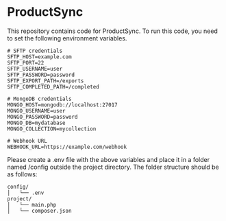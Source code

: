 
# ProductSync
This repository contains code for ProductSync. To run this code, you need to set the following environment variables.

```
# SFTP credentials
SFTP_HOST=example.com
SFTP_PORT=22
SFTP_USERNAME=user
SFTP_PASSWORD=password
SFTP_EXPORT_PATH=/exports
SFTP_COMPLETED_PATH=/completed

# MongoDB credentials
MONGO_HOST=mongodb://localhost:27017
MONGO_USERNAME=user
MONGO_PASSWORD=password
MONGO_DB=mydatabase
MONGO_COLLECTION=mycollection

# Webhook URL
WEBHOOK_URL=https://example.com/webhook
```

Please create a .env file with the above variables and place it in a folder named /config outside the project directory. The folder structure should be as follows:

```
config/
│   └── .env
project/
│   └── main.php
│   └── composer.json
```
